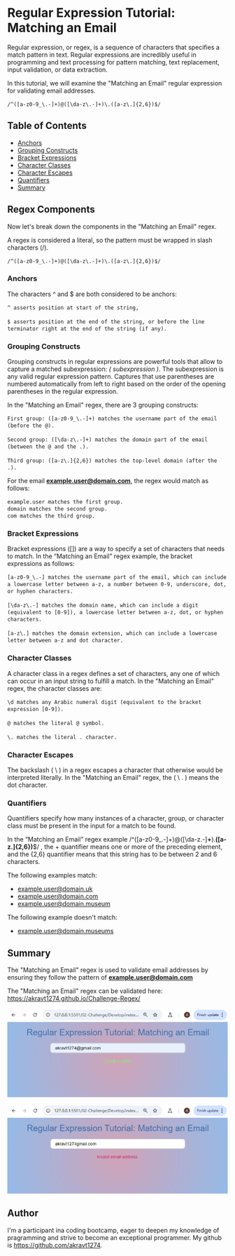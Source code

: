 # Regular Expression Tutorial: Matching an Email

Regular expression, or regex, is a sequence of characters that specifies a match pattern in text. Regular expressions are incredibly useful in programming and text processing for pattern matching, text replacement, input validation, or data extraction. 

In this tutorial, we will examine the "Matching an Email" regular expression for validating email addresses. 

    /^([a-z0-9_\.-]+)@([\da-z\.-]+)\.([a-z\.]{2,6})$/

## Table of Contents

- [Anchors](#anchors)
- [Grouping Constructs](#grouping-constructs)
- [Bracket Expressions](#bracket-expressions)
- [Character Classes](#character-classes)
- [Character Escapes](#character-escapes)
- [Quantifiers](#quantifiers)
- [Summary](#summary)

## Regex Components

Now let's break down the components in the "Matching an Email" regex.

A regex is considered a literal, so the pattern must be wrapped in slash characters (/).

    /^([a-z0-9_\.-]+)@([\da-z\.-]+)\.([a-z\.]{2,6})$/

### Anchors

The characters ^ and $ are both considered to be anchors:

    ^ asserts position at start of the string,

    $ asserts position at the end of the string, or before the line terminator right at the end of the string (if any).

### Grouping Constructs

Grouping constructs in regular expressions are powerful tools that allow to capture a matched subexpression: *( subexpression )*. The subexpression is any valid regular expression pattern. Captures that use parentheses are numbered automatically from left to right based on the order of the opening parentheses in the regular expression.

In the "Matching an Email" regex, there are 3 grouping constructs:

    First group: ([a-z0-9_\.-]+) matches the username part of the email (before the @).

    Second group: ([\da-z\.-]+) matches the domain part of the email (between the @ and the .).

    Third group: ([a-z\.]{2,6}) matches the top-level domain (after the .).

For the email **example.user@domain.com**, the regex would match as follows:

    example.user matches the first group.
    domain matches the second group.
    com matches the third group.

### Bracket Expressions

Bracket expressions ([]) are a way to specify a set of characters that needs to match. In the “Matching an Email” regex example, the bracket expressions as follows:

    [a-z0-9_\.-] matches the username part of the email, which can include a lowercase letter between a-z, a number between 0-9, underscore, dot, or hyphen characters.

    [\da-z\.-] matches the domain name, which can include a digit (equivalent to [0-9]), a lowercase letter between a-z, dot, or hyphen characters.

    [a-z\.] matches the domain extension, which can include a lowercase letter between a-z and dot character.

### Character Classes

A character class in a regex defines a set of characters, any one of which can occur in an input string to fulfill a match. In the "Matching an Email" regex, the character classes are:

    \d matches any Arabic numeral digit (equivalent to the bracket expression [0-9]).

    @ matches the literal @ symbol.  

    \. matches the literal . character.

### Character Escapes

The backslash ( \ ) in a regex escapes a character that otherwise would be interpreted literally. In the "Matching an Email" regex, the ( \ . ) means the dot character.

### Quantifiers

Quantifiers specify how many instances of a character, group, or character class must be present in the input for a match to be found. 

In the “Matching an Email” regex example /^([a-z0-9_\.-]+)@([\da-z\.-]**+**)\.**([a-z\.]{2,6})**$/ , the + quantifier means one or more of the preceding element, and the {2,6} quantifier means that this string has to be between 2 and 6 characters.

The following examples match:

- example.user@domain.uk
- example.user@domain.com
- example.user@domain.museum 

The following example doesn't match:

- example.user@domain.museums

## Summary

The "Matching an Email" regex is used to validate email addresses by ensuring they follow the pattern of **example.user@domain.com**

The "Matching an Email" regex can be validated here: https://akravt1274.github.io/Challenge-Regex/

![alt text](/assets/image.png)

![alt text](/assets/image-1.png)

## Author

I'm a participant ina coding bootcamp, eager to deepen my knowledge of pragramming and strive to become an exceptional programmer. My github is https://github.com/akravt1274.
